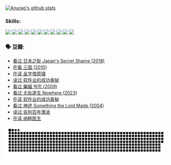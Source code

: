 
[![Anurag's github stats](https://github-readme-stats.vercel.app/api?username=w940853815)](https://github.com/anuraghazra/github-readme-stats)

### Skills:

<code><img height="32" src="https://cdn.jsdelivr.net/npm/simple-icons@v5/icons/python.svg"></code>
<code><img height="32" src="https://cdn.jsdelivr.net/npm/simple-icons@v5/icons/javascript.svg"></code>
<code><img height="32" src="https://cdn.jsdelivr.net/npm/simple-icons@v5/icons/django.svg"></code>
<code><img height="32" src="https://cdn.jsdelivr.net/npm/simple-icons@v5/icons/flask.svg"></code>
<code><img height="32" src="https://cdn.jsdelivr.net/npm/simple-icons@v5/icons/vuetify.svg"></code>
<code><img height="32" src="https://cdn.jsdelivr.net/npm/simple-icons@v5/icons/git.svg"></code>
<code><img height="32" src="https://cdn.jsdelivr.net/npm/simple-icons@v5/icons/docker.svg"></code>
<code><img height="32" src="https://cdn.jsdelivr.net/npm/simple-icons@v5/icons/postgresql.svg"></code>
<code><img height="32" src="https://cdn.jsdelivr.net/npm/simple-icons@v5/icons/elasticsearch.svg"></code>
<code><img height="32" src="https://cdn.jsdelivr.net/npm/simple-icons@v5/icons/macos.svg"></code>
<code><img height="32" src="https://cdn.jsdelivr.net/npm/simple-icons@v5/icons/linux.svg"></code>

### 🗣 豆瓣:

<!-- DOUBAN-ACTIVITIES:START -->
- [看过 日本之耻 Japan's Secret Shame‎ (2018)](https://www.douban.com/people/136069238/status/4431579101/?_i=00137529)
- [在看 三国‎ (2010)](https://www.douban.com/people/136069238/status/4430559482/?_i=00137529)
- [在读 金字塔原理](https://www.douban.com/people/136069238/status/4424812753/?_i=00137529)
- [读过 软件业的成功奥秘](https://www.douban.com/people/136069238/status/4424809958/?_i=00137529)
- [看过 蝙蝠 박쥐‎ (2009)](https://www.douban.com/people/136069238/status/4422787315/?_i=00137529)
- [看过 无处逢生 Nowhere‎ (2023)](https://www.douban.com/people/136069238/status/4416454713/?_i=00137529)
- [在读 软件业的成功奥秘](https://www.douban.com/people/136069238/status/4414815312/?_i=00137529)
- [看过 神迹 Something the Lord Made‎ (2004)](https://www.douban.com/people/136069238/status/4409691983/?_i=00137529)
- [读过 告别百年激进](https://www.douban.com/people/136069238/status/4406414036/?_i=00137529)
- [在读 纳粹医生](https://www.douban.com/people/136069238/status/4406413750/?_i=00137529)
<!-- DOUBAN-ACTIVITIES:END -->


![Snake animation](https://raw.githubusercontent.com/w940853815/w940853815/output/github-contribution-grid-snake.svg)

<!--
**w940853815/w940853815** is a ✨ _special_ ✨ repository because its `README.md` (this file) appears on your GitHub profile.

Here are some ideas to get you started:

- 🔭 I’m currently working on ...
- 🌱 I’m currently learning ...
- 👯 I’m looking to collaborate on ...
- 🤔 I’m looking for help with ...
- 💬 Ask me about ...
- 📫 How to reach me: ...
- 😄 Pronouns: ...
- ⚡ Fun fact: ...
-->
